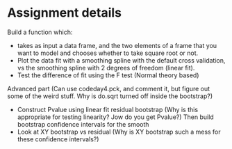 # Assignment details

Build a function which:
  * takes as input a data frame, and the two elements of a frame that you want to model
    and chooses whether to take square root or not.
  * Plot the data fit with a smoothing spline with the default cross validation, vs the smoothing spline with 2 degrees of freedom (linear fit).
  * Test the difference of fit using the F test (Normal theory based)
  
Advanced part (Can use codeday4.pck, and comment it, but figure out some of the weird stuff. Why is do.sqrt turned off inside the bootstrap?)
  * Construct Pvalue using linear fit residual bootstrap (Why is this appropriate for testing linearity? Jow do you get Pvalue?)
    Then build bootstrap confidence intervals for the smooth
  * Look at XY bootstrap vs residual (Why is XY bootstrap such a mess for these confidence intervals?)
